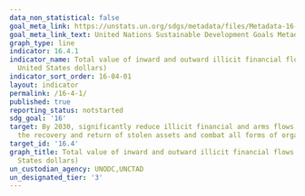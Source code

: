 ```yaml
---
data_non_statistical: false
goal_meta_link: https://unstats.un.org/sdgs/metadata/files/Metadata-16-04-01.pdf
goal_meta_link_text: United Nations Sustainable Development Goals Metadata (pdf 1361kB)
graph_type: line
indicator: 16.4.1
indicator_name: Total value of inward and outward illicit financial flows (in current
  United States dollars)
indicator_sort_order: 16-04-01
layout: indicator
permalink: /16-4-1/
published: true
reporting_status: notstarted
sdg_goal: '16'
target: By 2030, significantly reduce illicit financial and arms flows, strengthen
  the recovery and return of stolen assets and combat all forms of organized crime
target_id: '16.4'
graph_title: Total value of inward and outward illicit financial flows (in current United
  States dollars)
un_custodian_agency: UNODC,UNCTAD
un_designated_tier: '3'
---
```

